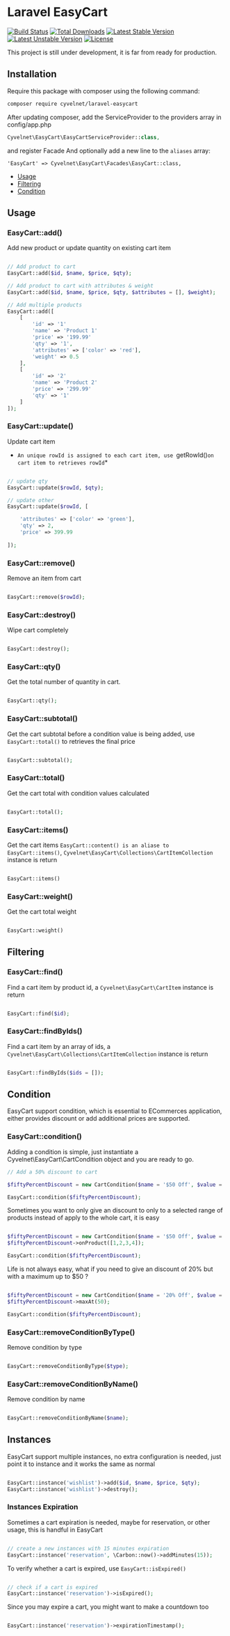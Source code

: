 Laravel EasyCart
================

[![Build Status](https://travis-ci.org/Cyvelnet/laravel-easycart.svg?branch=master)](https://travis-ci.org/Cyvelnet/laravel-easycart)
[![Total Downloads](https://poser.pugx.org/cyvelnet/laravel-easycart/downloads)](https://packagist.org/packages/cyvelnet/laravel-easycart)
[![Latest Stable Version](https://poser.pugx.org/cyvelnet/laravel-easycart/v/stable)](https://packagist.org/packages/cyvelnet/laravel-easycart)
[![Latest Unstable Version](https://poser.pugx.org/cyvelnet/laravel-easycart/v/unstable)](https://packagist.org/packages/cyvelnet/laravel-easycart)
[![License](https://poser.pugx.org/cyvelnet/laravel-easycart/license)](https://packagist.org/packages/cyvelnet/laravel-easycart)

This project is still under development, it is far from ready for production.

## Installation
Require this package with composer using the following command:
````bash 
composer require cyvelnet/laravel-easycart
````
After updating composer, add the ServiceProvider to the providers array in config/app.php 
````php
Cyvelnet\EasyCart\EasyCartServiceProvider::class,
````

and register Facade
And optionally add a new line to the `aliases` array:

	'EasyCart' => Cyvelnet\EasyCart\Facades\EasyCart::class,

* [Usage](#usage)
* [Filtering](#filtering)
* [Condition](#condition)


## Usage

### EasyCart::add()
Add new product or update quantity on existing cart item
```php 

// Add product to cart
EasyCart::add($id, $name, $price, $qty);

// Add product to cart with attributes & weight
EasyCart::add($id, $name, $price, $qty, $attributes = [], $weight);

// Add multiple products
EasyCart::add([
    [
        'id' => '1'
        'name' => 'Product 1'
        'price' => '199.99'
        'qty' => '1',
        'attributes' => ['color' => 'red'],
        'weight' => 0.5
    ],
    [
        'id' => '2'
        'name' => 'Product 2'
        'price' => '299.99'
        'qty' => '1'
    ]
]);

```

### EasyCart::update()
Update cart item
* `An unique rowId is assigned to each cart item, use `getRowId()` on cart item to retrieves rowId `*

```php 

// update qty
EasyCart::update($rowId, $qty);

// update other 
EasyCart::update($rowId, [

    'attributes' => ['color' => 'green'],
    'qty' => 2,
    'price' => 399.99
    
]);

```

### EasyCart::remove()
Remove an item from cart

```php

EasyCart::remove($rowId);

```
### EasyCart::destroy()
Wipe cart completely

```php

EasyCart::destroy();

```

### EasyCart::qty()
Get the total number of quantity in cart.

```php 

EasyCart::qty();

```
### EasyCart::subtotal()
Get the cart subtotal before a condition value is being added, use `EasyCart::total()` to retrieves the final price

```php 

EasyCart::subtotal();

```
### EasyCart::total()
Get the cart total with condition values calculated

```php 

EasyCart::total();

```

### EasyCart::items()
Get the cart items `EasyCart::content() is an aliase to EasyCart::items()`, `Cyvelnet\EasyCart\Collections\CartItemCollection` instance is return

```php 

EasyCart::items()

```

### EasyCart::weight()
Get the cart total weight
```php 

EasyCart::weight()

```


## Filtering

### EasyCart::find()
Find a cart item by product id, a `Cyvelnet\EasyCart\CartItem` instance is return

```php 

EasyCart::find($id);

```
### EasyCart::findByIds()
Find a cart item by an array of ids, a `Cyvelnet\EasyCart\Collections\CartItemCollection` instance is return

```php 

EasyCart::findByIds($ids = []);

```

## Condition
EasyCart support condition, which is essential to ECommerces application, either provides discount or add additional prices are supported.
 
### EasyCart::condition()
Adding a condition is simple, just instantiate a Cyvelnet\EasyCart\CartCondition object and you are ready to go.

```php 
// Add a 50% discount to cart

$fiftyPercentDiscount = new CartCondition($name = '$50 Off', $value = '-50') // you have to use a - (minus sign) to indicate a discount is expected

EasyCart::condition($fiftyPercentDiscount);

```

Sometimes you want to only give an discount to only to a selected range of products instead of apply to the whole cart, it is easy

```php 

$fiftyPercentDiscount = new CartCondition($name = '$50 Off', $value = '-50');
$fiftyPercentDiscount->onProduct([1,2,3,4]);

EasyCart::condition($fiftyPercentDiscount);

```

Life is not always easy, what if you need to give an discount of 20% but with a maximum up to $50 ?

```php 

$fiftyPercentDiscount = new CartCondition($name = '20% Off', $value = '-20');
$fiftyPercentDiscount->maxAt(50);

EasyCart::condition($fiftyPercentDiscount);

```

### EasyCart::removeConditionByType()
Remove condition by type

```php 

EasyCart::removeConditionByType($type);

```

### EasyCart::removeConditionByName()

Remove condition by name

```php 

EasyCart::removeConditionByName($name);

```

## Instances
EasyCart support multiple instances, no extra configuration is needed, just point it to instance and it works the same as normal

```php 

EasyCart::instance('wishlist')->add($id, $name, $price, $qty);
EasyCart::instance('wishlist')->destroy();

```

### Instances Expiration
Sometimes a cart expiration is needed, maybe for reservation, or other usage, this is handful in EasyCart

```php 

// create a new instances with 15 minutes expiration
EasyCart::instance('reservation', \Carbon::now()->addMinutes(15));

```

To verify whether a cart is expired, use `EasyCart::isExpired()`

``` php 

// check if a cart is expired
EasyCart::instance('reservation')->isExpired();

```

Since you may expire a cart, you might want to make a countdown too

```php 

EasyCart::instance('reservation')->expirationTimestamp();

```

